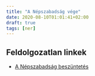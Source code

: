 ```yaml
---
title: "A Népszabadság vége"
date: 2020-08-10T01:01:41+02:00
draft: true
tags: [ner]
---
```


## Feldolgozatlan linkek

- [A Népszabadság beszüntetés](https://hu.wikipedia.org/wiki/N%C3%A9pszabads%C3%A1g)
